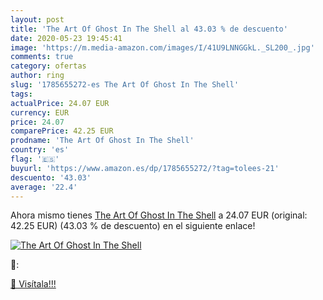 ```yaml
---
layout: post
title: 'The Art Of Ghost In The Shell al 43.03 % de descuento'
date: 2020-05-23 19:45:41
image: 'https://m.media-amazon.com/images/I/41U9LNNGGkL._SL200_.jpg'
comments: true
category: ofertas
author: ring
slug: '1785655272-es The Art Of Ghost In The Shell'
tags: 
actualPrice: 24.07 EUR
currency: EUR
price: 24.07
comparePrice: 42.25 EUR
prodname: 'The Art Of Ghost In The Shell'
country: 'es'
flag: '🇪🇸'
buyurl: 'https://www.amazon.es/dp/1785655272/?tag=tolees-21'
descuento: '43.03'
average: '22.4'
---
```


Ahora mismo tienes [The Art Of Ghost In The Shell](https://www.amazon.es/dp/1785655272/?tag=tolees-21) a 24.07 EUR (original: 42.25 EUR) (43.03 %  de descuento) en el siguiente enlace!

[![The Art Of Ghost In The Shell](https://m.media-amazon.com/images/I/41U9LNNGGkL._SL200_.jpg)](https://www.amazon.es/dp/1785655272/?tag=tolees-21)

🔎:


[🛒 Visítala!!!](https://www.amazon.es/dp/1785655272/?tag=tolees-21)
